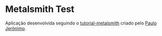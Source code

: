 # Metalsmith Test

Aplicação desenvolvida seguindo o [tutorial-metalsmith](https://paulojeronimo.github.io/tutorial-metalsmith/) criado pelo [Paulo Jerônimo](https://github.com/paulojeronimo).
